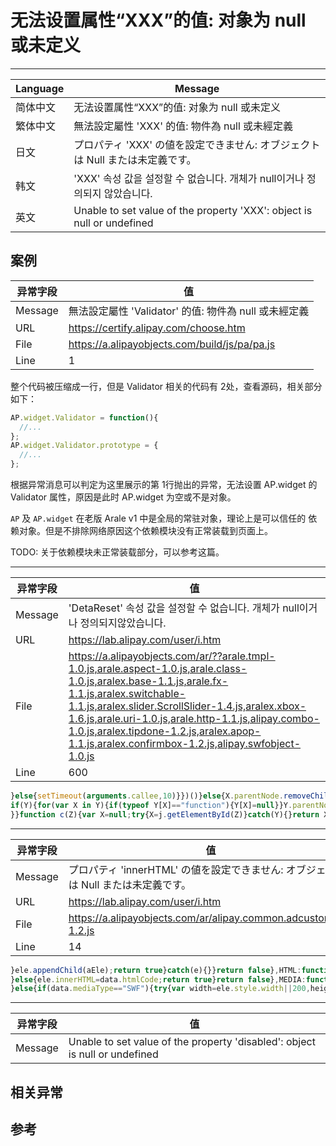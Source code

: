 
# 无法设置属性“XXX”的值: 对象为 null 或未定义

----

| Language | Message                                                                       |
|----------|-------------------------------------------------------------------------------|
| 简体中文 | 无法设置属性“XXX”的值: 对象为 null 或未定义                                 |
| 繁体中文 | 無法設定屬性 'XXX' 的值: 物件為 null 或未經定義                               |
| 日文     | プロパティ 'XXX' の値を設定できません: オブジェクトは Null または未定義です。 |
| 韩文     | 'XXX' 속성 값을 설정할 수 없습니다. 개체가 null이거나 정의되지 않았습니다.    |
| 英文     | Unable to set value of the property 'XXX': object is null or undefined        |

## 案例

| 异常字段 | 值                                                    |
|----------|-------------------------------------------------------|
| Message  | 無法設定屬性 'Validator' 的值: 物件為 null 或未經定義 |
| URL      | https://certify.alipay.com/choose.htm                 |
| File     | https://a.alipayobjects.com/build/js/pa/pa.js         |
| Line     | 1                                                     |

整个代码被压缩成一行，但是 Validator 相关的代码有 2处，查看源码，相关部分如下：

```javascript
AP.widget.Validator = function(){
  //...
};
AP.widget.Validator.prototype = {
  //...
};
```

根据异常消息可以判定为这里展示的第 1行抛出的异常，无法设置 AP.widget 的
Validator 属性，原因是此时 AP.widget 为空或不是对象。

`AP` 及 `AP.widget` 在老版 Arale v1 中是全局的常驻对象，理论上是可以信任的
依赖对象。但是不排除网络原因这个依赖模块没有正常装载到页面上。

TODO: 关于依赖模块未正常装载部分，可以参考这篇。

----

| 异常字段 | 值                                                                                                                                                                                                                                                                                                                                                          |
|----------|-------------------------------------------------------------------------------------------------------------------------------------------------------------------------------------------------------------------------------------------------------------------------------------------------------------------------------------------------------------|
| Message  | 'DetaReset' 속성 값을 설정할 수 없습니다. 개체가 null이거나 정의되지않았습니다.                                                                                                                                                                                                                                                                             |
| URL      | https://lab.alipay.com/user/i.htm                                                                                                                                                                                                                                                                                                                           |
| File     | https://a.alipayobjects.com/ar/??arale.tmpl-1.0.js,arale.aspect-1.0.js,arale.class-1.0.js,aralex.base-1.1.js,arale.fx-1.1.js,aralex.switchable-1.1.js,aralex.slider.ScrollSlider-1.4.js,aralex.xbox-1.6.js,arale.uri-1.0.js,arale.http-1.1.js,alipay.combo-1.0.js,aralex.tipdone-1.2.js,aralex.apop-1.1.js,aralex.confirmbox-1.2.js,alipay.swfobject-1.0.js |
| Line     | 600                                                                                                                                                                                                                                                                                                                                                         |

<!-- start-line=599; -->
```javascript
}else{setTimeout(arguments.callee,10)}})()}else{X.parentNode.removeChild(X)}}}function b(Z){var Y=c(Z);
if(Y){for(var X in Y){if(typeof Y[X]=="function"){Y[X]=null}}Y.parentNode.removeChild(Y)
}}function c(Z){var X=null;try{X=j.getElementById(Z)}catch(Y){}return X}function C(X){return j.createElement(X)
```


----

| 异常字段 | 值                                                                                  |
|----------|-------------------------------------------------------------------------------------|
| Message  | プロパティ 'innerHTML' の値を設定できません: オブジェクトは Null または未定義です。 |
| URL      | https://lab.alipay.com/user/i.htm                                                   |
| File     | https://a.alipayobjects.com/ar/alipay.common.adcustomize-1.2.js                     |
| Line     | 14                                                                                  |

<!-- start-line=13; -->
```javascript
}ele.appendChild(aEle);return true}catch(e){}}return false},HTML:function(data,ele){if(!data.htmlCode){ele.style.display="none"
}else{ele.innerHTML=data.htmlCode;return true}return false},MEDIA:function(data,ele){if(!data.mediaURL||data.mediaURL=="null"){ele.style.display="none"
}else{if(data.mediaType=="SWF"){try{var width=ele.style.width||200,height=ele.style.height||100;
```


----

| 异常字段 | 值                                                                          |
|----------|-----------------------------------------------------------------------------|
| Message  | Unable to set value of the property 'disabled': object is null or undefined |

## 相关异常


## 参考
